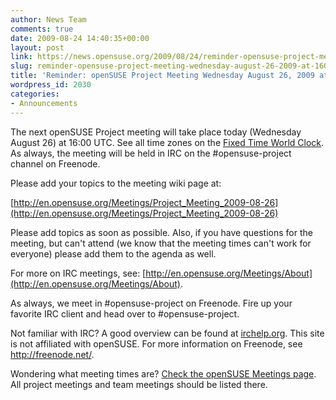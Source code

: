 ```yaml
---
author: News Team
comments: true
date: 2009-08-24 14:40:35+00:00
layout: post
link: https://news.opensuse.org/2009/08/24/reminder-opensuse-project-meeting-wednesday-august-26-2009-at-1600-utc/
slug: reminder-opensuse-project-meeting-wednesday-august-26-2009-at-1600-utc
title: 'Reminder: openSUSE Project Meeting Wednesday August 26, 2009 at 16:00 UTC'
wordpress_id: 2030
categories:
- Announcements
---
```


The next openSUSE Project meeting will take place today (Wednesday August 26) at 16:00 UTC. See all time zones on the [Fixed Time World Clock](http://is.gd/2wstW). As always, the meeting will be held in IRC on the #opensuse-project channel on Freenode.





Please add your topics to the meeting wiki page at:





[http://en.opensuse.org/Meetings/Project_Meeting_2009-08-26](http://en.opensuse.org/Meetings/Project_Meeting_2009-08-26)





Please add topics as soon as possible. Also, if you have questions for the meeting, but can't attend (we know that the meeting times can't work for everyone) please add them to the agenda as well.





For more on IRC meetings, see: [http://en.opensuse.org/Meetings/About](http://en.opensuse.org/Meetings/About).





As always, we meet in #opensuse-project on Freenode. Fire up your favorite IRC client and head over to #opensuse-project.





Not familiar with IRC? A good overview can be found at [irchelp.org](http://www.irchelp.org/). This site is not affiliated with openSUSE. For more information on Freenode, see http://freenode.net/.





Wondering what meeting times are? [Check the openSUSE Meetings page](http://en.opensuse.org/Meetings). All project meetings and team meetings should be listed there.
